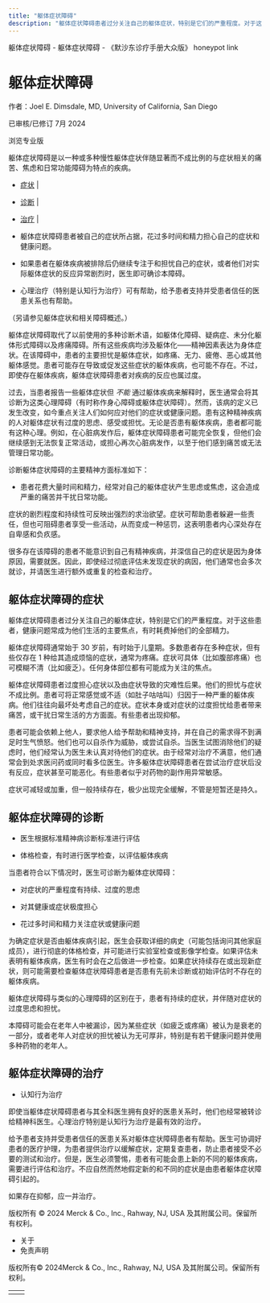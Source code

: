 ```yaml
---
title: "躯体症状障碍"
description: "躯体症状障碍患者过分关注自己的躯体症状，特别是它们的严重程度。对于这些患者，健康问题常成为他们生活的主要焦点，有时耗费掉他们的全部精力。"
---
```


﻿躯体症状障碍 \- 躯体症状障碍 \- 《默沙东诊疗手册大众版》 honeypot link

# 躯体症状障碍

作者：Joel E. Dimsdale, MD, University of California, San Diego

已审核/已修订 7月 2024

浏览专业版

躯体症状障碍是以一种或多种慢性躯体症状伴随显著而不成比例的与症状相关的痛苦、焦虑和日常功能障碍为特点的疾病。

- [症状](#症状_v11650805_zh) \|
- [诊断](#诊断_v11650814_zh) \|
- [治疗](#治疗_v11650829_zh) \|

- 躯体症状障碍患者被自己的症状所占据，花过多时间和精力担心自己的症状和健康问题。

- 如果患者在躯体疾病被排除后仍继续专注于和担忧自己的症状，或者他们对实际躯体症状的反应异常剧烈时，医生即可确诊本障碍。

- 心理治疗（特别是认知行为治疗）可有帮助，给予患者支持并受患者信任的医患关系也有帮助。


（另请参见躯体症状和相关障碍概述。）

躯体症状障碍取代了以前使用的多种诊断术语，如躯体化障碍、疑病症、未分化躯体形式障碍以及疼痛障碍。所有这些疾病均涉及躯体化——精神因素表达为身体症状。在该障碍中，患者的主要担忧是躯体症状，如疼痛、无力、疲倦、恶心或其他躯体感觉。患者可能存在导致或促发这些症状的躯体疾病，也可能不存在。不过，即使存在躯体疾病，躯体症状障碍患者对疾病的反应也属过度。

过去，当患者报告一些躯体症状但 _不能_ 通过躯体疾病来解释时，医生通常会将其诊断为这类心理障碍（有时称作身心障碍或躯体症状障碍）。然而，该病的定义已发生改变，如今重点关注人们如何应对他们的症状或健康问题。患有这种精神疾病的人对躯体症状有过度的思虑、感受或担忧。无论是否患有躯体疾病，患者都可能有这种心理。例如，在心脏病发作后，躯体症状障碍患者可能完全恢复，但他们会继续感到无法恢复正常活动，或担心再次心脏病发作，以至于他们感到痛苦或无法管理日常功能。

诊断躯体症状障碍的主要精神方面标准如下：

- 患者花费大量时间和精力，经常对自己的躯体症状产生思虑或焦虑，这会造成严重的痛苦并干扰日常功能。


症状的剧烈程度和持续性可反映出强烈的求治欲望。症状可帮助患者躲避一些责任，但也可阻碍患者享受一些活动，从而变成一种惩罚，这表明患者内心深处存在自卑感和负疚感。

很多存在该障碍的患者不能意识到自己有精神疾病，并深信自己的症状是因为身体原因，需要就医。因此，即使经过彻底评估未发现症状的病因，他们通常也会多次就诊，并请医生进行额外或重复的检查和治疗。

## 躯体症状障碍的症状

躯体症状障碍患者过分关注自己的躯体症状，特别是它们的严重程度。对于这些患者，健康问题常成为他们生活的主要焦点，有时耗费掉他们的全部精力。

躯体症状障碍通常始于 30 岁前，有时始于儿童期。多数患者存在多种症状，但有些仅存在 1 种给其造成烦恼的症状，通常为疼痛。症状可具体（比如腹部疼痛）也可模糊不清（比如疲乏）。任何身体部位都有可能成为关注的焦点。

躯体症状障碍患者过度担心症状以及由症状导致的灾难性后果。他们的担忧与症状不成比例。患者可将正常感觉或不适（如肚子咕咕叫）归因于一种严重的躯体疾病。他们往往向最坏处考虑自己的症状。症状本身或对症状的过度担忧给患者带来痛苦，或干扰日常生活的方方面面。有些患者出现抑郁。

患者可能会依赖上他人，要求他人给予帮助和精神支持，并在自己的需求得不到满足时生气愤怒。他们也可以自杀作为威胁，或尝试自杀。当医生试图消除他们的疑虑时，他们经常认为医生未认真对待他们的症状。由于经常对治疗不满意，他们通常会到处求医问药或同时看多位医生。许多躯体症状障碍患者在尝试治疗症状后没有反应，症状甚至可能恶化。有些患者似乎对药物的副作用异常敏感。

症状可减轻或加重，但一般持续存在，极少出现完全缓解，不管是短暂还是持久。

## 躯体症状障碍的诊断

- 医生根据标准精神病诊断标准进行评估

- 体格检查，有时进行医学检查，以评估躯体疾病


当患者符合以下情况时，医生可诊断为躯体症状障碍：

- 对症状的严重程度有持续、过度的思虑

- 对其健康或症状极度担心

- 花过多时间和精力关注症状或健康问题


为确定症状是否由躯体疾病引起，医生会获取详细的病史（可能包括询问其他家庭成员），进行彻底的体格检查，并可能进行实验室检查或影像学检查。如果评估未表明有躯体疾病，医生有时会在之后做进一步检查。如果症状持续存在或出现新症状，则可能需要检查躯体症状障碍患者是否患有先前未诊断或初始评估时不存在的躯体疾病。

躯体症状障碍与类似的心理障碍的区别在于，患者有持续的症状，并伴随对症状的过度思虑和担忧。

本障碍可能会在老年人中被漏诊，因为某些症状（如疲乏或疼痛）被认为是衰老的一部分，或者老年人对症状的担忧被认为无可厚非，特别是有若干健康问题并使用多种药物的老年人。

## 躯体症状障碍的治疗

- 认知行为治疗


即使当躯体症状障碍患者与其全科医生拥有良好的医患关系时，他们也经常被转诊给精神科医生。心理治疗特别是认知行为治疗是最有效的治疗。

给予患者支持并受患者信任的医患关系对躯体症状障碍患者有帮助。医生可协调好患者的医疗护理，为患者提供治疗以缓解症状，定期复查患者，防止患者接受不必要的测试和治疗。但是，医生必须警惕，患者有可能会患上新的不同的躯体疾病，需要进行评估和治疗。不应自然而然地假定新的和不同的症状是由患者躯体症状障碍引起的。

如果存在抑郁，应一并治疗。



版权所有 © 2024
Merck & Co., Inc., Rahway, NJ, USA 及其附属公司。保留所有权利。

- 关于
- 免责声明

版权所有© 2024Merck & Co., Inc., Rahway, NJ, USA 及其附属公司。保留所有权利。

|     |     |
| --- | --- |
|  |  |